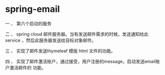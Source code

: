 # spring-email
一 、 第六个启动的服务

二 、 spring cloud 邮件服务器。当有发送邮件需求的时候，发送通知给此service ，然后此服务器发送给目标对象邮件。

三 、 实现了邮件发送thymeleaf 模版 html 文件的功能。

四 、 实现了邮件激活账户，通过接受，用户注册的message，启动发送email账户激活邮件的 功能。
